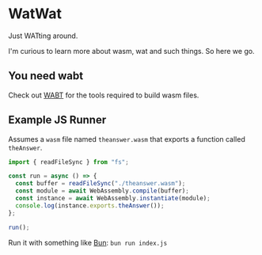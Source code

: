 # WatWat

Just WATting around.

I'm curious to learn more about wasm, wat and such things. So here we go.

## You need wabt

Check out [WABT](https://github.com/WebAssembly/wabt) for the tools required to build wasm files.

## Example JS Runner

Assumes a `wasm` file named `theanswer.wasm` that exports a function called `theAnswer`.

``` javascript
import { readFileSync } from "fs";

const run = async () => {
  const buffer = readFileSync("./theanswer.wasm");
  const module = await WebAssembly.compile(buffer);
  const instance = await WebAssembly.instantiate(module);
  console.log(instance.exports.theAnswer());
};

run();
```

Run it with something like [Bun](https://bun.com/): `bun run index.js`
